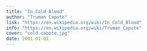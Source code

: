 ```yaml
---
title: "In Cold Blood"
author: "Truman Capote"
link: "https://en.wikipedia.org/wiki/In_Cold_Blood"
info: "https://en.wikipedia.org/wiki/Truman_Capote"
cover: "cold.capote.jpg"
date: 2001-01-01
---
```

